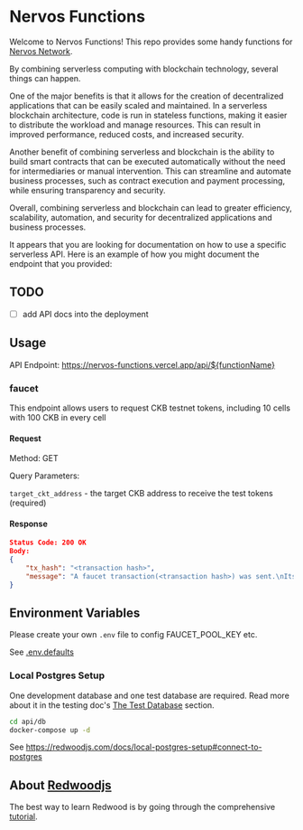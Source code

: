 # Nervos Functions

Welcome to Nervos Functions! This repo provides some handy functions for [Nervos Network](https://www.nervos.org).

By combining serverless computing with blockchain technology, several things can happen.

One of the major benefits is that it allows for the creation of decentralized applications that can be easily scaled and maintained. In a serverless blockchain architecture, code is run in stateless functions, making it easier to distribute the workload and manage resources. This can result in improved performance, reduced costs, and increased security.

Another benefit of combining serverless and blockchain is the ability to build smart contracts that can be executed automatically without the need for intermediaries or manual intervention. This can streamline and automate business processes, such as contract execution and payment processing, while ensuring transparency and security.

Overall, combining serverless and blockchain can lead to greater efficiency, scalability, automation, and security for decentralized applications and business processes.

It appears that you are looking for documentation on how to use a specific serverless API. Here is an example of how you might document the endpoint that you provided:

## TODO

- [ ] add API docs into the deployment

## Usage
API Endpoint: https://nervos-functions.vercel.app/api/${functionName}

### faucet

This endpoint allows users to request CKB testnet tokens, including 10 cells with 100 CKB in every cell

#### Request
Method: GET

Query Parameters:

`target_ckt_address` - the target CKB address to receive the test tokens (required)
#### Response

```json
Status Code: 200 OK
Body:
{
    "tx_hash": "<transaction hash>",
    "message": "A faucet transaction(<transaction hash>) was sent.\nIts status could be viewed in https://pudge.explorer.nervos.org/transaction/<transaction hash>"
}
```

## Environment Variables

Please create your own `.env` file to config FAUCET_POOL_KEY etc.

See [.env.defaults](./api/.env.defaults)

### Local Postgres Setup
One development database and one test database are required.
Read more about it in the testing doc's [The Test Database](https://redwoodjs.com/docs/testing#the-test-database) section.
```bash
cd api/db
docker-compose up -d
```
See https://redwoodjs.com/docs/local-postgres-setup#connect-to-postgres

## About [Redwoodjs](https://redwoodjs.com)

The best way to learn Redwood is by going through the comprehensive [tutorial](https://redwoodjs.com/docs/tutorial/foreword).

